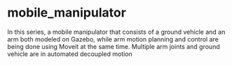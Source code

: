 # mobile_manipulator
In this series, a mobile manipulator that consists of a ground vehicle and an arm both modeled on Gazebo, while arm motion planning and control are being done using Moveit at the same time.    Multiple arm joints and ground vehicle are in automated decoupled motion
